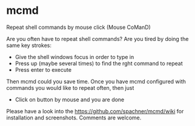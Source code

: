 # mcmd
Repeat shell commands by mouse click (Mouse CoManD)

Are you often have to repeat shell commands? Are you tired by doing the same key strokes:

* Give the shell windows focus in order to type in
* Press up (maybe several times) to find the rght command to repeat
* Press enter to execute

Then mcmd could you save time. Once you have mcmd configured with commands you would like to repeat often, then just

* Click on button by mouse and you are done

Please have a look into the https://github.com/spachner/mcmd/wiki for installation and screenshots. Comments are welcome.
